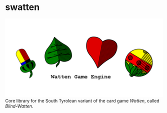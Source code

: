 # swatten
![](documentation/swatten.png "Watten Game Engine")
Core library for the South Tyrolean variant of the card game _Watten_, called _Blind-Watten_.